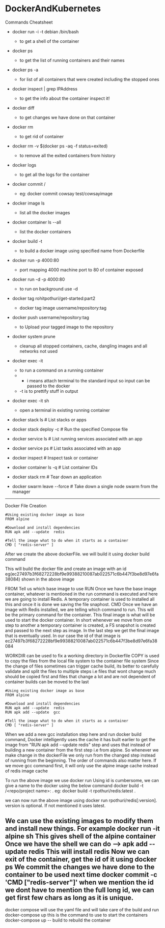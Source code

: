 # DockerAndKubernetes

Commands Cheatsheet

- docker run -i -t debian /bin/bash
	-  to get a shell of the container
- docker ps 
	-  to get the list of running containers and their names
- docker ps -a 
	- for list of all containers that were created including the stopped ones
- docker inspect <container name> | grep IPAddress
	- to get the info about the container inspect it!
- docker diff <container name>
	- to get changes we have done on that container
- docker rm <container name>
	- to get rid of container
- docker rm -v $(docker ps -aq -f status=exited) 
	-  to remove all the exited containers from history
- docker logs <docker name> 
	- to get all the logs for the container
- docker commit <containername> <repo name>/<image name>
	- eg: docker commit cowsay test/cowsayimage
- docker image ls
	- list all the docker images
- docker container ls --all  
	- list the docker containers
- docker build -t <image name>
	-  to build a docker image using specified name from Dockerfile
- docker run -p 4000:80 <containername>
	-  port mapping 4000 machine port to 80 of container exposed
- docker run -d -p 4000:80 <containername> 
	-  to run on background use -d
- docker tag <containername> rohitpothuri/get-started:part2 
	- docker tag image username/repository:tag
- docker push username/repository:tag 
	-  to Upload your tagged image to the repository
- docker system prune  
	-  cleanup all stopped containers, cache, dangling images and all networks not used
- docker exec -it <container id> <command to run> 
	- to run a command on a running container
	- - i means attach terminal to the standard input so input can be passed to the docker
	- -t is to prettify stuff in output
- docker exec -it <container id> sh
	- open a terminal in existing running container


- docker stack ls # List stacks or apps
- docker stack deploy -c <composefile> <appname>  # Run the specified Compose file
- docker service ls # List running services associated with an app
- docker service ps <service> # List tasks associated with an app
- docker inspect <task or container> # Inspect task or container
- docker container ls -q # List container IDs
- docker stack rm <appname> # Tear down an application
- docker swarm leave --force # Take down a single node swarm from the manager
---

Docker File Creation


```
#Using existing docker image as base
FROM alpine

#Download and install dependencies
RUN apk add --update  redis

#Tell the image what to do when it starts as a container
CMD [ "redis-server" ]
```

After we create the above dockerFile. we will build it using docker build command

This will build the docker file and create an image with an id eg(ec27497b3f68272228bf9e99388210087ab022571c6b447f3be8d97e6fa38084) shown in the above image

FROM 
	Tell us which base image to use
RUN
	Once we have the base image container, whatever is mentioned in the run command is executed and here we are going to install Redis. A temporary container is used to installed all this and once it is done we saving the file snaphost.
CMD
	Once we have an image with Redis installed, we are telling which command to run. This will be the primary command for the container. This final image is what will be used to start the docker container.
In short whenever we move from one step to another a temporary container is created, a FS snapshot is created and passed to the next step as image. In the last step we get the final image that is eventually used. In our case the id of that image is ec27497b3f68272228bf9e99388210087ab022571c6b447f3be8d97e6fa38084

WORKDIR
	can be used to fix a working directory in Dockerfile
COPY
	is used to copy the files from the local file system to the container file system
	Since the change of files sometimes can trigger cache build, its better to carefully validate and split the files to multiple steps i.e files that wont change much should be copied first and files that change a lot and are not dependent of container builds can be moved to the last

```
#Using existing docker image as base
FROM alpine

#Download and install dependencies
RUN apk add --update  redis
RUN apk add --update  gcc

#Tell the image what to do when it starts as a container
CMD [ "redis-server" ]
```
	
When we add a new gcc installation step here and run docker build command, Docker intelligently uses the cache it has built earlier to get the image from "RUN apk add --update  redis" step and uses that instead of building a new container from the first step i.e from alpine. So whenever we make change in the dockerFile we only run from the changed step instead of running from the beginning. The order of commands also matter here. If we move gcc command first, it will only use the alpine image cache instead of redis image cache

To run the above image we use docker run <id>
Using id is cumbersome, we can give a name to the docker using the below command
docker build -t <dockerid>/<repo/project name>:<version> .
eg: docker build -t rpothuri/redis:latest .

we can now run the above image using docker run rpothuri/redis[:version]. version is optional. If not mentioned it uses latest.

We can use the existing images to modify them and install new things. For example
docker run -it alpine sh
	This gives shell of the alpine container
	Once we have the shell we can do  --> apk add --update  redis
	This will install redis
	Now we can exit of the container, get the id of it using docker ps
We commit the changes we have done to the container to be used next time
	docker commit -c 'CMD ["redis-server"]' <docker id> 
when we mention the id we dont have to mention the full long id, we can get first few chars as long as it is unique.
---
docker compose 
	will use the yaml file and will take care of the build and run
	docker-compose up 
		this is the command to use to start the containers
	docker-compose up  -- build
		to rebuild the container
	
	
	


